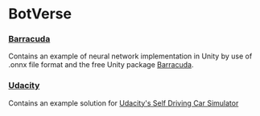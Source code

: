 # BotVerse

### [Barracuda](Barracuda)
Contains an example of neural network implementation in Unity by use of .onnx file format and the free Unity package [Barracuda](https://github.com/Unity-Technologies/barracuda-release).

### [Udacity](Udacity)
Contains an example solution for [Udacity's Self Driving Car Simulator](https://github.com/udacity/self-driving-car-sim)
